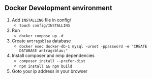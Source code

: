 ## Docker Development environment

1. Add `INSTALLING` file in config/ 
   - `touch config/INSTALLING`
2. Run
   - `docker compose up -d`
3. Create `antragsblau` database
   - `docker exec docker-db-1 mysql -uroot -ppassword -e "CREATE DATABASE antragsblau;" `
5. Install composer and nmp dependencies
   - `composer install --prefer-dist`
   - `npm install && npm build`
4. Goto your ip address in your browser
